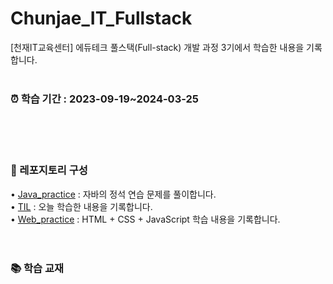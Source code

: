 # Chunjae_IT_Fullstack
[천재IT교육센터] 에듀테크 풀스택(Full-stack) 개발 과정 3기에서 학습한 내용을 기록합니다.
<br><br>

### ⏰ 학습 기간 : 2023-09-19~2024-03-25
<br><br><br>

### 📂 레포지토리 구성
• [Java_practice](https://github.com/sxzuzv/Chunjae_IT_Fullstack/tree/main/Java_practice) : 자바의 정석 연습 문제를 풀이합니다.<br>
• [TIL](https://github.com/sxzuzv/Chunjae_IT_Fullstack/tree/main/TIL) : 오늘 학습한 내용을 기록합니다.<br>
• [Web_practice](https://github.com/sxzuzv/Chunjae_IT_Fullstack/tree/main/Web_practice) : HTML + CSS + JavaScript 학습 내용을 기록합니다.
<br><br><br>

### 📚 학습 교재

